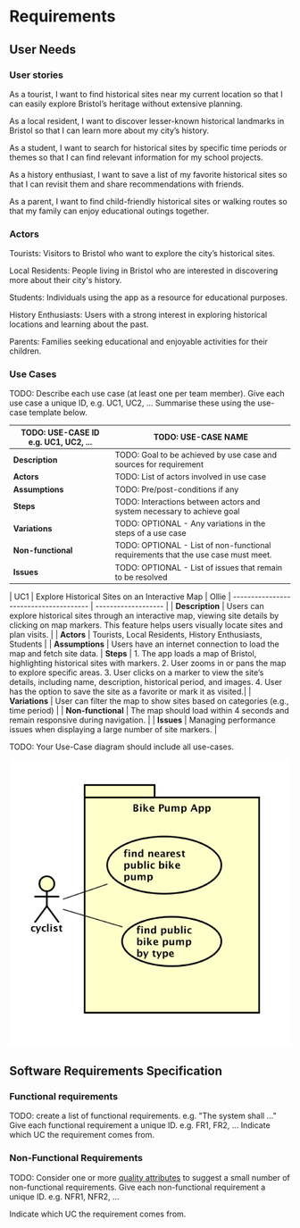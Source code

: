 # Requirements

## User Needs

### User stories
As a tourist, I want to find historical sites near my current location so that I can easily explore Bristol’s heritage without extensive planning.

As a local resident, I want to discover lesser-known historical landmarks in Bristol so that I can learn more about my city’s history.

As a student, I want to search for historical sites by specific time periods or themes so that I can find relevant information for my school projects.

As a history enthusiast, I want to save a list of my favorite historical sites so that I can revisit them and share recommendations with friends.

As a parent, I want to find child-friendly historical sites or walking routes so that my family can enjoy educational outings together.

### Actors
Tourists: Visitors to Bristol who want to explore the city’s historical sites.

Local Residents: People living in Bristol who are interested in discovering more about their city's history.

Students: Individuals using the app as a resource for educational purposes.

History Enthusiasts: Users with a strong interest in exploring historical locations and learning about the past.

Parents: Families seeking educational and enjoyable activities for their children.

### Use Cases
TODO: Describe each use case (at least one per team member).
    Give each use case a unique ID, e.g. UC1, UC2, ...
    Summarise these using the use-case template below.

| TODO: USE-CASE ID e.g. UC1, UC2, ... | TODO: USE-CASE NAME | 
| -------------------------------------- | ------------------- |
| **Description** | TODO: Goal to be achieved by use case and sources for requirement |
| **Actors** | TODO: List of actors involved in use case |
| **Assumptions** | TODO: Pre/post-conditions if any</td></tr>
| **Steps** | TODO: Interactions between actors and system necessary to achieve goal |
| **Variations** | TODO: OPTIONAL - Any variations in the steps of a use case |
| **Non-functional** | TODO: OPTIONAL - List of non-functional requirements that the use case must meet. |
| **Issues** | TODO: OPTIONAL - List of issues that remain to be resolved |


| UC1 | Explore Historical Sites on an Interactive Map | Ollie
| -------------------------------------- | ------------------- |
| **Description** | Users can explore historical sites through an interactive map, viewing site details by clicking on map markers. This feature helps users visually locate sites and plan visits. |
| **Actors** | Tourists, Local Residents, History Enthusiasts, Students |
| **Assumptions** | Users have an internet connection to load the map and fetch site data.</td></tr>
| **Steps** | 1. The app loads a map of Bristol, highlighting historical sites with markers.
2. User zooms in or pans the map to explore specific areas.
3. User clicks on a marker to view the site’s details, including name, description, historical period, and images.
4. User has the option to save the site as a favorite or mark it as visited.|
| **Variations** | User can filter the map to show sites based on categories (e.g., time period) |
| **Non-functional** | The map should load within 4 seconds and remain responsive during navigation. |
| **Issues** | Managing performance issues when displaying a large number of site markers. |

TODO: Your Use-Case diagram should include all use-cases.

![Insert your Use-Case Diagram Here](images/use-case.png)

## Software Requirements Specification
### Functional requirements
TODO: create a list of functional requirements. 
    e.g. "The system shall ..."
    Give each functional requirement a unique ID. e.g. FR1, FR2, ...
    Indicate which UC the requirement comes from.


### Non-Functional Requirements
TODO: Consider one or more [quality attributes](https://en.wikipedia.org/wiki/ISO/IEC_9126) to suggest a small number of non-functional requirements.
Give each non-functional requirement a unique ID. e.g. NFR1, NFR2, ...

Indicate which UC the requirement comes from.
